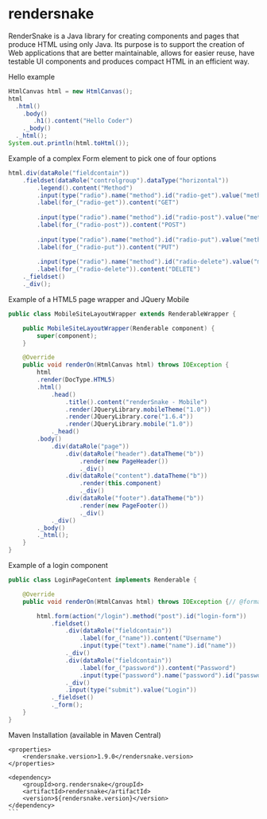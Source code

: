 rendersnake
===========

RenderSnake is a Java library for creating components and pages that produce HTML using only Java. Its purpose is to support the creation of Web applications that are better maintainable, allows for easier reuse, have testable UI components and produces compact HTML in an efficient way.

Hello example
```java
HtmlCanvas html = new HtmlCanvas();
html
  .html()
    .body()
       .h1().content("Hello Coder")
    ._body()
  ._html();
System.out.println(html.toHtml());
```


Example of a complex Form element to pick one of four options
```java
html.div(dataRole("fieldcontain"))
    .fieldset(dataRole("controlgroup").dataType("horizontal"))
        .legend().content("Method")
        .input(type("radio").name("method").id("radio-get").value("method-get").checked("checked").onChange("clickedMethod(this.value);"))
        .label(for_("radio-get")).content("GET")
        
        .input(type("radio").name("method").id("radio-post").value("method-post").onChange("clickedMethod(this.value);"))
        .label(for_("radio-post")).content("POST")
        
        .input(type("radio").name("method").id("radio-put").value("method-put").onChange("clickedMethod(this.value);"))
        .label(for_("radio-put")).content("PUT")
        
        .input(type("radio").name("method").id("radio-delete").value("method-delete").onChange("clickedMethod(this.value);"))
        .label(for_("radio-delete")).content("DELETE")
    ._fieldset()
    ._div();
```


Example of a HTML5 page wrapper and JQuery Mobile
```java
public class MobileSiteLayoutWrapper extends RenderableWrapper {

    public MobileSiteLayoutWrapper(Renderable component) {
        super(component);
    }

    @Override
    public void renderOn(HtmlCanvas html) throws IOException {
        html
        .render(DocType.HTML5)
        .html()
            .head()
                .title().content("renderSnake - Mobile")
                .render(JQueryLibrary.mobileTheme("1.0"))
                .render(JQueryLibrary.core("1.6.4"))
                .render(JQueryLibrary.mobile("1.0"))
            ._head()
        .body()
            .div(dataRole("page"))
                .div(dataRole("header").dataTheme("b"))
                    .render(new PageHeader())
                    ._div()
                .div(dataRole("content").dataTheme("b"))
                    .render(this.component)
                    ._div()
                .div(dataRole("footer").dataTheme("b"))
                    .render(new PageFooter())
                    ._div()
            ._div()
        ._body()
        ._html();
    }
}
```

Example of a login component
```java
public class LoginPageContent implements Renderable {

    @Override
    public void renderOn(HtmlCanvas html) throws IOException {// @formatter:off

        html.form(action("/login").method("post").id("login-form"))
            .fieldset()
                .div(dataRole("fieldcontain"))
                    .label(for_("name")).content("Username")                    
                    .input(type("text").name("name").id("name"))                    
                ._div()
                .div(dataRole("fieldcontain"))
                    .label(for_("password")).content("Password")
                    .input(type("password").name("password").id("password"))                    
                ._div()
                .input(type("submit").value("Login"))
            ._fieldset()
            ._form();                                               
    }        
}
```
Maven Installation (available in Maven Central)

````
<properties>
	<rendersnake.version>1.9.0</rendersnake.version>
</properties>

<dependency>
	<groupId>org.rendersnake</groupId>
	<artifactId>rendersnake</artifactId>
	<version>${rendersnake.version}</version>
</dependency>
```
